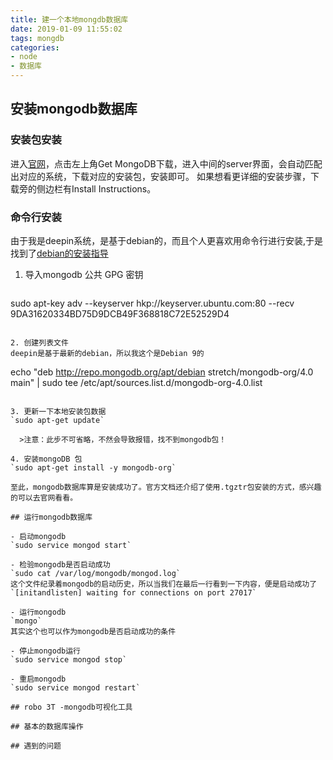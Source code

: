 ```yaml
---
title: 建一个本地mongdb数据库
date: 2019-01-09 11:55:02
tags: mongdb
categories:
- node
- 数据库
---
```


## 安装mongodb数据库

### 安装包安装

进入[官网](https://www.mongodb.com/cn)，点击左上角Get MongoDB下载，进入中间的server界面，会自动匹配出对应的系统，下载对应的安装包，安装即可。
如果想看更详细的安装步骤，下载旁的侧边栏有Install Instructions。

### 命令行安装

由于我是deepin系统，是基于debian的，而且个人更喜欢用命令行进行安装,于是找到了[debian的安装指导](https://docs.mongodb.com/manual/tutorial/install-mongodb-on-debian/#install-mongodb-community-edition)

1. 导入mongodb 公共 GPG 密钥
   ```
  sudo apt-key adv --keyserver hkp://keyserver.ubuntu.com:80 --recv 9DA31620334BD75D9DCB49F368818C72E52529D4
  ```

2. 创建列表文件
  deepin是基于最新的debian，所以我这个是Debian 9的 
  ```
  echo "deb http://repo.mongodb.org/apt/debian stretch/mongodb-org/4.0 main" | sudo tee /etc/apt/sources.list.d/mongodb-org-4.0.list
  ```
  
3. 更新一下本地安装包数据
  `sudo apt-get update`

    >注意：此步不可省略，不然会导致报错，找不到mongodb包！

4. 安装mongoDB 包
  `sudo apt-get install -y mongodb-org`

至此，mongodb数据库算是安装成功了。官方文档还介绍了使用.tgztr包安装的方式，感兴趣的可以去官网看看。

## 运行mongodb数据库

- 启动mongodb
  `sudo service mongod start`

- 检验mongodb是否启动成功
  `sudo cat /var/log/mongodb/mongod.log`
  这个文件纪录着mongodb的启动历史，所以当我们在最后一行看到一下内容，便是启动成功了
  `[initandlisten] waiting for connections on port 27017`

- 运行mongodb
  `mongo`
  其实这个也可以作为mongodb是否启动成功的条件

- 停止mongodb运行
  `sudo service mongod stop`

- 重启mongodb
  `sudo service mongod restart`

## robo 3T -mongodb可视化工具

## 基本的数据库操作

## 遇到的问题